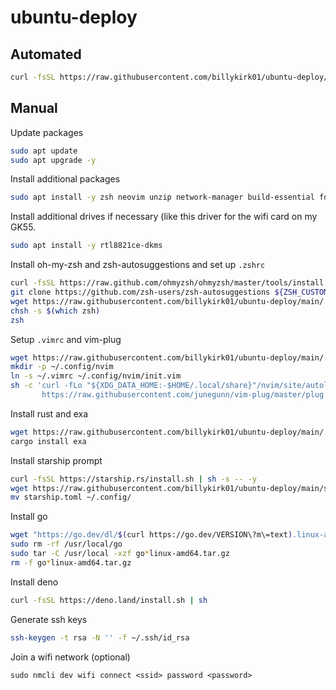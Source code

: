 # ubuntu-deploy

## Automated

```sh
curl -fsSL https://raw.githubusercontent.com/billykirk01/ubuntu-deploy/main/deploy.sh | sh
```

## Manual

Update packages
```sh
sudo apt update
sudo apt upgrade -y
```

Install additional packages
```sh
sudo apt install -y zsh neovim unzip network-manager build-essential fd-find
```

Install additional drives if necessary (like this driver for the wifi card on my GK55.
```sh
sudo apt install -y rtl8821ce-dkms
```

Install oh-my-zsh and zsh-autosuggestions and set up `.zshrc`
```sh
curl -fsSL https://raw.github.com/ohmyzsh/ohmyzsh/master/tools/install.sh | sh
git clone https://github.com/zsh-users/zsh-autosuggestions ${ZSH_CUSTOM:-~/.oh-my-zsh/custom}/plugins/zsh-autosuggestions
wget https://raw.githubusercontent.com/billykirk01/ubuntu-deploy/main/.zshrc -O .zshrc
chsh -s $(which zsh)
zsh
```

Setup `.vimrc` and vim-plug
```sh
wget https://raw.githubusercontent.com/billykirk01/ubuntu-deploy/main/.vimrc
mkdir -p ~/.config/nvim
ln -s ~/.vimrc ~/.config/nvim/init.vim
sh -c 'curl -fLo "${XDG_DATA_HOME:-$HOME/.local/share}"/nvim/site/autoload/plug.vim --create-dirs \
       https://raw.githubusercontent.com/junegunn/vim-plug/master/plug.vim'
```

Install rust and exa
```sh
wget https://raw.githubusercontent.com/billykirk01/ubuntu-deploy/main/.zshrc -O .zshrc
cargo install exa
```

Install starship prompt
```sh
curl -fsSL https://starship.rs/install.sh | sh -s -- -y
wget https://raw.githubusercontent.com/billykirk01/ubuntu-deploy/main/starship.toml
mv starship.toml ~/.config/
```

Install go
```sh
wget "https://go.dev/dl/$(curl https://go.dev/VERSION\?m\=text).linux-amd64.tar.gz"
sudo rm -rf /usr/local/go
sudo tar -C /usr/local -xzf go*linux-amd64.tar.gz
rm -f go*linux-amd64.tar.gz
```

Install deno
```sh
curl -fsSL https://deno.land/install.sh | sh
```

Generate ssh keys
```sh
ssh-keygen -t rsa -N '' -f ~/.ssh/id_rsa
```

Join a wifi network (optional)
```
sudo nmcli dev wifi connect <ssid> password <password>
```
